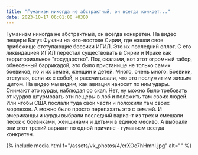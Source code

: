 ```yaml
---
title: "Гуманизм никогда не абстрактный, он всегда конкрет..."
date: 2023-10-17 06:01:00 +0300
---
```


Гуманизм никогда не абстрактный, он всегда конкретен.
На видео пещеры Багуз Фукани на юго-востоке Сирии, где нашли свое прибежище отступающие боевики ИГИЛ. Это их последний оплот. С его ликвидацией ИГИЛ перестал существовать в Сирии и Ираке как территориальное "государство". Под скалами, вот этот огромный табор, обнесенный баррикадой, это было пристанище не только самих боевиков, но и их семей, женщин и детей. Много, очень много. Боевики, отступая, вели их с собой, и рассчитывали, что это послужит им живым щитом.
На видео мы видим, как авиация наносит по ним удары. Снимают это курды, наблюдая со скал. Нет, ну можно было требовать от курдов штурмовать эти пещеры в лоб и положить там своих людей. Или чтобы США послали туда свои части и положили там своих морпехов. А можно было просто перепахать это с землей.
И американцы и курды выбрали последний вариант из трех и смешали песок с боевиками, женщинами и детьми в единое месиво. А выбрали они этот третий вариант по одной причине - гуманизм всегда конкретен.

{% include media.html f="/assets/vk_photos/4/erXOc7hHmnI.jpg" alt="" %}
